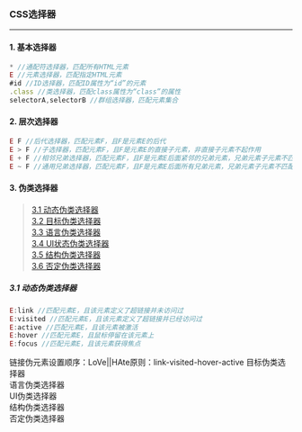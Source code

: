 ### CSS选择器
***
#### 1. 基本选择器
```javascript
* //通配符选择器，匹配所有HTML元素
E //元素选择器，匹配指定HTML元素
#id //ID选择器，匹配ID属性为“id”的元素
.class //类选择器，匹配class属性为“class”的属性
selectorA,selectorB //群组选择器，匹配元素集合
```
#### 2. 层次选择器
```javascript
E F //后代选择器，匹配元素F，且F是元素E的后代
E > F //子选择器，匹配元素F，且F是元素E的直接子元素，非直接子元素不起作用
E + F //相邻兄弟选择器，匹配元素F，且F是元素E后面紧邻的兄弟元素，兄弟元素子元素不匹配
E ~ F //通用兄弟选择器，匹配元素F，且F是元素E后面所有兄弟元素，兄弟元素子元素不匹配【CSS3】
```
#### 3. 伪类选择器
>[3.1 动态伪类选择器](#dynamic)  
>[3.2 目标伪类选择器](#target)  
>[3.3 语言伪类选择器](#language)  
>[3.4 UI状态伪类选择器](#ui)  
>[3.5 结构伪类选择器](#construct)  
>[3.6 否定伪类选择器](#deny) 

<a name="dynamic"></a> 
##### 3.1 动态伪类选择器
```javascript
E:link //匹配元素E，且该元素定义了超链接并未访问过
E:visited //匹配元素E，且该元素定义了超链接并已经访问过
E:active //匹配元素E，且该元素被激活
E:hover //匹配元素E，且鼠标停留在该元素上
E:focus //匹配元素E，且该元素获得焦点
```
链接伪元素设置顺序：LoVe||HAte原则：link-visited-hover-active
<a name="target"></a>目标伪类选择器  
<a name="language"></a>语言伪类选择器  
<a name="ui"></a>UI伪类选择器  
<a name="construct"></a>结构伪类选择器  
<a name="deny"></a>否定伪类选择器  
